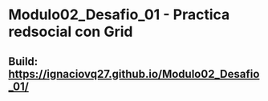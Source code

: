 # Modulo02_Desafio_01 - Practica redsocial con Grid
## Build: https://ignaciovq27.github.io/Modulo02_Desafio_01/
